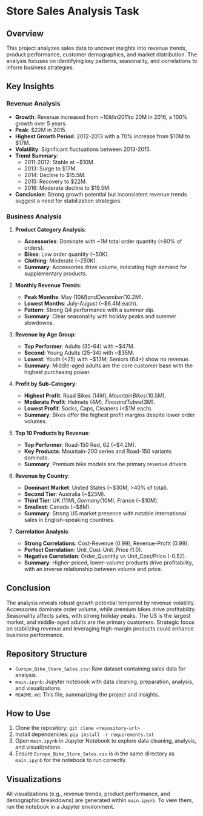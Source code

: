 # Store Sales Analysis Task

## Overview
This project analyzes sales data to uncover insights into revenue trends, product performance, customer demographics, and market distribution. The analysis focuses on identifying key patterns, seasonality, and correlations to inform business strategies.

## Key Insights

### Revenue Analysis
- **Growth**: Revenue increased from ~$10M in 2011 to ~$20M in 2016, a 100% growth over 5 years.
- **Peak**: $22M in 2015.
- **Highest Growth Period**: 2012-2013 with a 70% increase from $10M to $17M.
- **Volatility**: Significant fluctuations between 2013-2015.
- **Trend Summary**:
  - 2011-2012: Stable at ~$10M.
  - 2013: Surge to $17M.
  - 2014: Decline to $15.5M.
  - 2015: Recovery to $22M.
  - 2016: Moderate decline to $19.5M.
- **Conclusion**: Strong growth potential but inconsistent revenue trends suggest a need for stabilization strategies.

### Business Analysis
1. **Product Category Analysis**:
   - **Accessories**: Dominate with ~1M total order quantity (>80% of orders).
   - **Bikes**: Low order quantity (~50K).
   - **Clothing**: Moderate (~250K).
   - **Summary**: Accessories drive volume, indicating high demand for supplementary products.

2. **Monthly Revenue Trends**:
   - **Peak Months**: May ($10M) and December ($10.2M).
   - **Lowest Months**: July-August (~$6.4M each).
   - **Pattern**: Strong Q4 performance with a summer dip.
   - **Summary**: Clear seasonality with holiday peaks and summer slowdowns.

3. **Revenue by Age Group**:
   - **Top Performer**: Adults (35-64) with ~$47M.
   - **Second**: Young Adults (25-34) with ~$35M.
   - **Lowest**: Youth (<25) with ~$13M; Seniors (64+) show no revenue.
   - **Summary**: Middle-aged adults are the core customer base with the highest purchasing power.

4. **Profit by Sub-Category**:
   - **Highest Profit**: Road Bikes ($14M), Mountain Bikes ($10.5M).
   - **Moderate Profit**: Helmets ($4M), Tires and Tubes ($3M).
   - **Lowest Profit**: Socks, Caps, Cleaners (<$1M each).
   - **Summary**: Bikes offer the highest profit margins despite lower order volumes.

5. **Top 10 Products by Revenue**:
   - **Top Performer**: Road-150 Red, 62 (~$4.2M).
   - **Key Products**: Mountain-200 series and Road-150 variants dominate.
   - **Summary**: Premium bike models are the primary revenue drivers.

6. **Revenue by Country**:
   - **Dominant Market**: United States (~$30M, >40% of total).
   - **Second Tier**: Australia (~$25M).
   - **Third Tier**: UK ($11M), Germany ($10M), France (~$10M).
   - **Smallest**: Canada (~$8M).
   - **Summary**: Strong US market presence with notable international sales in English-speaking countries.

7. **Correlation Analysis**:
   - **Strong Correlations**: Cost-Revenue (0.99), Revenue-Profit (0.99).
   - **Perfect Correlation**: Unit_Cost-Unit_Price (1.0).
   - **Negative Correlation**: Order_Quantity vs Unit_Cost/Price (-0.52).
   - **Summary**: Higher-priced, lower-volume products drive profitability, with an inverse relationship between volume and price.

## Conclusion
The analysis reveals robust growth potential tempered by revenue volatility. Accessories dominate order volume, while premium bikes drive profitability. Seasonality affects sales, with strong holiday peaks. The US is the largest market, and middle-aged adults are the primary customers. Strategic focus on stabilizing revenue and leveraging high-margin products could enhance business performance.

## Repository Structure
- `Europe_Bike_Store_Sales.csv`: Raw dataset containing sales data for analysis.
- `main.ipynb`: Jupyter notebook with data cleaning, preparation, analysis, and visualizations.
- `README.md`: This file, summarizing the project and insights.

## How to Use
1. Clone the repository: `git clone <repository-url>`
2. Install dependencies: `pip install -r requirements.txt`
3. Open `main.ipynb` in Jupyter Notebook to explore data cleaning, analysis, and visualizations.
4. Ensure `Europe_Bike_Store_Sales.csv` is in the same directory as `main.ipynb` for the notebook to run correctly.

## Visualizations
All visualizations (e.g., revenue trends, product performance, and demographic breakdowns) are generated within `main.ipynb`. To view them, run the notebook in a Jupyter environment.
